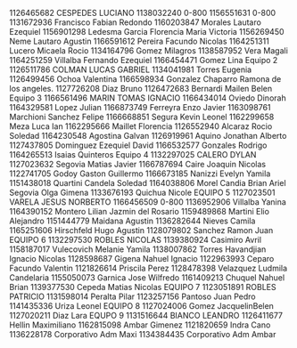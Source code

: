1126465682	CESPEDES LUCIANO
1138032240	0-800
1156551631	0-800
1131672936	Francisco Fabian Redondo
1160203847	Morales Lautaro Ezequiel
1156901298	Ledesma Garcia Florencia Maria Victoria 
1156269450	 Neme Lautaro Agustin
1166591612	Pereira Facundo Nicolas
1164251311	Lucero Micaela Rocio
1134164796	Gomez Milagros
1138587952	Vera Magali
1164251259	Villalba Fernando Ezequiel
1166454471	Gomez Lina
	Equipo 2
1126511786	COLMAN LUCAS GABRIEL
1134041981	 Torres Eugenia
1126499456	Ochoa Valentina
1166598934	Gonzalez Chaparro Ramona de los angeles.
1127726208	Diaz Bruno
1126472683	Bernardi Mailen Belen
	Equipo 3
1166561496	MARIN TOMAS IGNACIO 
1166434014	Oviedo Dinorah
1164329581	Lopez Julian
1166873749	Ferreyra Enzo Javier 
1163098761	Marchioni Sanchez Felipe 
1166668851	Segura Kevin Leonel 
1162299658	Meza Luca Ian 
1162295666	Maillet Florencia
1126552940	Alcaraz Rocio Soledad 
1164230548	Agostina Galvan
1126919961	Aquino Jonathan Alberto 
1127437805	Dominguez Ezequiel David 
1166532577	Gonzales Rodrigo
1164265513	Isaias Quinteros
	Equipo 4
1132297025	CALERO DYLAN 
1127023632	Segovia Matias Javier
1166787694	Caire Joaquin Nicolas
1122741705	Godoy Gaston Guillermo
1166673185	Nanizzi Evelyn Yamila
1151438018	Quartini Candela Soledad
1164038806	Morel Candia Brian Ariel
	Segovia Olga Gimena
1133676193	Quichua Nicole 
	EQUIPO 5
1127023501	VARELA JESUS NORBERTO
1166456509	0-800
1136952906	Villalba Yanina
1164390152	Montero Lilian Jazmin del Rosario
1159489868	Martini Elio Alejandro
1151444779	Maidana Agustin
1136282644	Nieves Camila
1165251606	Hirschfeld Hugo Agustin
1128079802	Sanchez Ramon Juan
EQUIPO 6
1132297530	ROBLES NICOLAS
1139380924	Casimiro Avril
1158187017	Vulecovich Melanie Yamila
1138007862	Torres Havandjian Ignacio Nicolas
1128598687	Gigena Nahuel Ignacio
1122963993	Ceparo Facundo Valentin
1121826614	Priscila Perez
1128478398	Velazquez Ludmila Candelaria 
1155050073	Garnica Jose Wilfredo
1161409213	Chuquel Nahuel Brian
1139377530	Cepeda Matias Nicolas 
	EQUIPO 7
1123051891	ROBLES PATRICIO 
1131598014	Peralta Pilar
1123257156	Pantoso Juan Pedro
1141435336	Uriza Leonel
	EQUIPO 8
1127024006	Gomez JacquelinBelen
1127020211	Diaz Lara
	EQUPO 9
1131516644	BIANCO LEANDRO
1126411677	Hellin Maximiliano 
1162815098	Ambar Gimenez 
1121820659	Indra Cano
1136228178	Corporativo Adm Maxi
1134384435	Corporativo Adm Ambar


